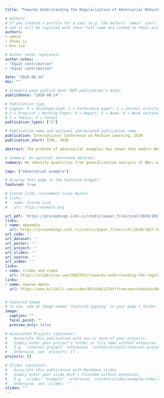 ```yaml
---
title: "Towards Understanding the Regularization of Adversarial Robustness on Neural Networks"

# Authors
# If you created a profile for a user (e.g. the default `admin` user), write the username (folder name) here 
# and it will be replaced with their full name and linked to their profile.
authors:
- admin 
- Shuai Li 
- Kui Jia

# Author notes (optional)
author_notes:
- "Equal contribution"
- "Equal contribution"

date: "2020-08-14"
doi: ""

# Schedule page publish date (NOT publication's date).
publishDate: "2020-08-14"

# Publication type.
# Legend: 0 = Uncategorized; 1 = Conference paper; 2 = Journal article;
# 3 = Preprint / Working Paper; 4 = Report; 5 = Book; 6 = Book section;
# 7 = Thesis; 8 = Patent
publication_types: ["1"]

# Publication name and optional abbreviated publication name.
publication: International Conference on Machine Learning, 2020
publication_short: ICML, 2020

abstract: The problem of adversarial examples has shown that modern Neural Network (NN) models could be rather fragile. Among the more established techniques to solve the problem, one is to require the model to be $\epsilon$-adversarially robust (AR); that is, to require the model not to change predicted labels when any given input examples are perturbed within a certain range. However, it is observed that such methods would lead to standard performance degradation, i.e., the degradation on natural examples. In this work, we study the degradation through the regularization perspective. We identify quantities from generalization analysis of NNs; with the identified quantities we empirically find that AR is achieved by regularizing/biasing NNs towards less confident solutions by making the changes in the feature space (induced by changes in the instance space) of most layers smoother uniformly in all directions; so to a certain extent, it prevents sudden change in prediction w.r.t. perturbations. However, the end result of such smoothing concentrates samples around decision boundaries, resulting in less confident solutions, and leads to worse standard performance. Our studies suggest that one might consider ways that build AR into NNs in a gentler way to avoid the problematic regularization.

# Summary. An optional shortened abstract.
summary: We identify quantities from generalization analysis of NNs; with the identified quantities we empirically find that AR is achieved by regularizing/biasing NNs towards less confident solutions by making the changes in the feature space (induced by changes in the instance space) of most layers smoother uniformly in all directions; so to a certain extent, it prevents sudden change in prediction w.r.t. perturbations.

tags: ["adversarial example"]

# Display this page in the Featured widget?
featured: true

# Custom links (uncomment lines below)
# links:
# - name: Custom Link
#   url: http://example.org

url_pdf: 'https://proceedings.icml.cc/static/paper_files/icml/2020/1057-Paper.pdf'
links:
- name: appendix
  url: https://proceedings.icml.cc/static/paper_files/icml/2020/1057-Supplemental.pdf
url_code: ''
url_dataset: ''
url_poster: ''
url_project: ''
url_slides: ''
url_source: ''
url_video: ''
links:
- name: slides and video
  url: https://slideslive.com/38927652/towards-understanding-the-regularization-of-adversarial-robustness-on-neural-networks?ref=search
links:
- name: new/we media
  url: https://www.bilibili.com/video/BV1xD4y127at?from=search&seid=3600122042190491606


# Featured image
# To use, add an image named `featured.jpg/png` to your page's folder. 
image:
  caption: ""
  focal_point: ""
  preview_only: false

# Associated Projects (optional).
#   Associate this publication with one or more of your projects.
#   Simply enter your project's folder or file name without extension.
#   E.g. `internal-project` references `content/project/internal-project/index.md`.
#   Otherwise, set `projects: []`.
projects: []

# Slides (optional).
#   Associate this publication with Markdown slides.
#   Simply enter your slide deck's filename without extension.
#   E.g. `slides: "example"` references `content/slides/example/index.md`.
#   Otherwise, set `slides: ""`.
slides: ""
---
```


